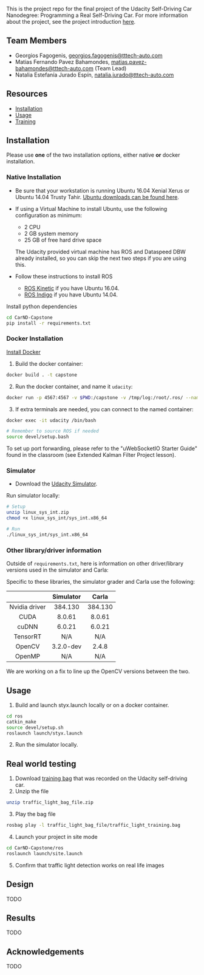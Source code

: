 This is the project repo for the final project of the Udacity Self-Driving Car Nanodegree: Programming a Real Self-Driving Car. For more information about the project, see the project introduction [here](https://classroom.udacity.com/nanodegrees/nd013/parts/6047fe34-d93c-4f50-8336-b70ef10cb4b2/modules/e1a23b06-329a-4684-a717-ad476f0d8dff/lessons/462c933d-9f24-42d3-8bdc-a08a5fc866e4/concepts/5ab4b122-83e6-436d-850f-9f4d26627fd9).

## Team Members

- Georgios Fagogenis, georgios.fagogenis@tttech-auto.com
- Matias Fernando Pavez Bahamondes, matias.pavez-bahamondes@tttech-auto.com (Team Lead)
- Natalia Estefanía Jurado Espín, natalia.jurado@tttech-auto.com

## Resources

- [Installation](#installation)
- [Usage](#usage)
- [Training](./training/README.md)

## Installation

Please use **one** of the two installation options, either native **or** docker installation.

### Native Installation

* Be sure that your workstation is running Ubuntu 16.04 Xenial Xerus or Ubuntu 14.04 Trusty Tahir. [Ubuntu downloads can be found here](https://www.ubuntu.com/download/desktop).
* If using a Virtual Machine to install Ubuntu, use the following configuration as minimum:
  * 2 CPU
  * 2 GB system memory
  * 25 GB of free hard drive space

  The Udacity provided virtual machine has ROS and Dataspeed DBW already installed, so you can skip the next two steps if you are using this.

* Follow these instructions to install ROS
  * [ROS Kinetic](http://wiki.ros.org/kinetic/Installation/Ubuntu) if you have Ubuntu 16.04.
  * [ROS Indigo](http://wiki.ros.org/indigo/Installation/Ubuntu) if you have Ubuntu 14.04.

Install python dependencies
```bash
cd CarND-Capstone
pip install -r requirements.txt
```

### Docker Installation
[Install Docker](https://docs.docker.com/engine/installation/)

1. Build the docker container:
```bash
docker build . -t capstone
```

2. Run the docker container, and name it `udacity`:
```bash
docker run -p 4567:4567 -v $PWD:/capstone -v /tmp/log:/root/.ros/ --name udacity  --rm -it capstone
```

3. If extra terminals are needed, you can connect to the named container:
```bash
docker exec -it udacity /bin/bash

# Remember to source ROS if needed
source devel/setup.bash
```

To set up port forwarding, please refer to the "uWebSocketIO Starter Guide" found in the classroom (see Extended Kalman Filter Project lesson).

### Simulator

* Download the [Udacity Simulator](https://github.com/udacity/CarND-Capstone/releases).

Run simulator locally:
```bash
# Setup
unzip linux_sys_int.zip
chmod +x linux_sys_int/sys_int.x86_64

# Run
./linux_sys_int/sys_int.x86_64
```

### Other library/driver information
Outside of `requirements.txt`, here is information on other driver/library versions used in the simulator and Carla:

Specific to these libraries, the simulator grader and Carla use the following:

|        | Simulator | Carla  |
| :-----------: |:-------------:| :-----:|
| Nvidia driver | 384.130 | 384.130 |
| CUDA | 8.0.61 | 8.0.61 |
| cuDNN | 6.0.21 | 6.0.21 |
| TensorRT | N/A | N/A |
| OpenCV | 3.2.0-dev | 2.4.8 |
| OpenMP | N/A | N/A |

We are working on a fix to line up the OpenCV versions between the two.


## Usage

1. Build and launch styx.launch locally or on a docker container.
```bash
cd ros
catkin_make
source devel/setup.sh
roslaunch launch/styx.launch
```

2. Run the simulator locally.

## Real world testing
1. Download [training bag](https://s3-us-west-1.amazonaws.com/udacity-selfdrivingcar/traffic_light_bag_file.zip) that was recorded on the Udacity self-driving car.
2. Unzip the file
```bash
unzip traffic_light_bag_file.zip
```
3. Play the bag file
```bash
rosbag play -l traffic_light_bag_file/traffic_light_training.bag
```
4. Launch your project in site mode
```bash
cd CarND-Capstone/ros
roslaunch launch/site.launch
```
5. Confirm that traffic light detection works on real life images

## Design

TODO

## Results

TODO

## Acknowledgements

TODO
